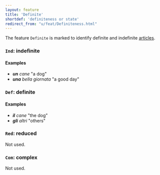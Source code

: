 ```yaml
---
layout: feature
title: 'Definite'
shortdef: 'definiteness or state'
redirect_from: "u/feat/Definiteness.html"
---
```


The feature `Definite` is marked to identify definite and indefinite [articles](u-pos/DET).  

### `Ind`: indefinite

#### Examples

* _<b>un</b> cane_ "a dog"
* _<b>una</b> bella giornata_ "a good day"

### `Def`: definite

#### Examples

* _<b>il</b> cane_ "the dog"
* _<b>gli</b> altri_ "others"

### `Red`: reduced

Not used.

### `Com`: complex

Not used.


